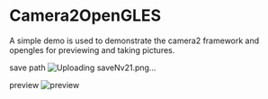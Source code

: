 # Camera2OpenGLES
A simple demo is used to demonstrate the camera2 framework and opengles for previewing and taking pictures.

save path
![Uploading saveNv21.png…]()

preview 
![preview](https://github.com/WeiXccccc/Camera2OpenGLES/assets/43855573/735ba681-ff7b-4ab6-a128-f14fe99c1342)
